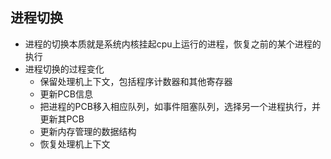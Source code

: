 ## 进程切换
  - 进程的切换本质就是系统内核挂起cpu上运行的进程，恢复之前的某个进程的执行
  - 进程切换的过程变化
     - 保留处理机上下文，包括程序计数器和其他寄存器
     - 更新PCB信息
     - 把进程的PCB移入相应队列，如事件阻塞队列，选择另一个进程执行，并更新其PCB
     - 更新内存管理的数据结构
     - 恢复处理机上下文
